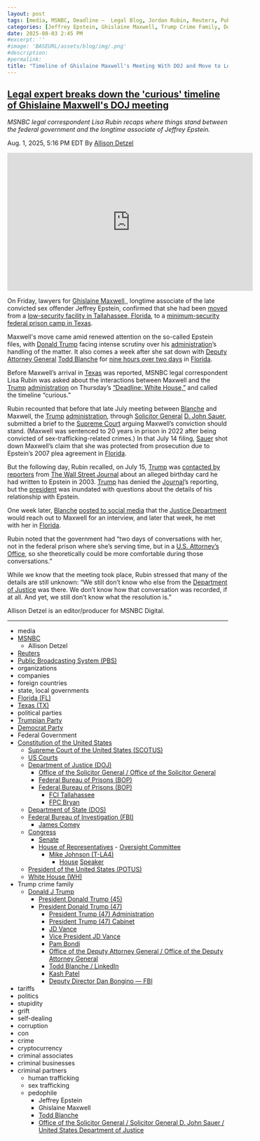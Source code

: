 ```yaml
---
layout: post
tags: [media, MSNBC, Deadline –  Legal Blog, Jordan Rubin, Reuters, Public Broadcasting System (PBS), organizations, companies, foreign countries, state local governments, Florida (FL), Texas (TX), political parties, Trumpian Party, Democrat Party, Federal Government, Constitution of the United States, Supreme Court of the United States (SCOTUS), US Courts, Department of Justice (DOJ), Federal Bureau of Prisons (BOP), Federal Bureau of Prisons (BOP), FCI Tallahassee, FPC Bryan, Department of State (DOS), Federal Bureau of Investigation (FBI), James Comey, Congress, Senate, House of Representatives,  Oversight Committee, Mike Johnson (T-LA4), House Speaker, President of the United States (POTUS), White House (WH), Donald J Trump, President Donald Trump (45), President Donald Trump (47), President Trump (47) Administration, President Trump (47) Cabinet, JD Vance, Vice President JD Vance, Pam Bondi, Office of the Deputy Attorney General / Office of the Deputy Attorney General, Todd Blanche / LinkedIn, Kash Patel, Deputy Director Dan Bongino — FBI, tariffs, politics, stupidity, grift, self-dealing, corruption, con, crime, cryptocurrency, criminal associates, criminal businesses, criminal partners, human trafficking, sex trafficking, pedophile, Jeffrey Epstein, Ghislaine Maxwell]
categories: [Jeffrey Epstein, Ghislaine Maxwell, Trump Crime Family, Donald Trump]
date: 2025-08-03 2:45 PM
#excerpt: ''
#image: 'BASEURL/assets/blog/img/.png'
#description:
#permalink:
title: "Timeline of Ghislaine Maxwell's Meeting With DOJ and Move to Low-Security Prison Questioned"
---
```



## [Legal expert breaks down the 'curious' timeline of Ghislaine Maxwell's DOJ meeting](https://www.msnbc.com/top-stories/latest/timeline-ghislaine-maxwells-doj-meeting-jeffrey-epstein-rcna222528)

*MSNBC legal correspondent Lisa Rubin recaps where things stand between the federal government and the longtime associate of Jeffrey Epstein.*

Aug. 1, 2025, 5:16 PM EDT
By [Allison Detzel](https://www.msnbc.com/author/allison-detzel-ncpn1310186)

<iframe width="560" height="315" src="https://www.youtube.com/embed/DLm4QcW-UYc?si=hMGft2ea5_jGoepH" title="YouTube video player" frameborder="0" allow="accelerometer; autoplay; clipboard-write; encrypted-media; gyroscope; picture-in-picture; web-share" referrerpolicy="strict-origin-when-cross-origin" allowfullscreen></iframe>

On Friday, lawyers for [Ghislaine Maxwell,](https://www.msnbc.com/weekends-with-alex-witt/watch/a-pardon-for-ghislaine-maxwell-would-devastate-epstein-survivors-investigative-news-editor-243890245944), longtime associate of the late convicted sex offender Jeffrey Epstein, confirmed that she had been [moved](https://www.nbcnews.com/politics/justice-department/ghislaine-maxwell-moved-federal-prison-texas-rcna222497) from a [low-security facility in Tallahassee, Florida](https://www.bop.gov/locations/institutions/tal/), to a [minimum-security federal prison camp in Texas](https://www.bop.gov/locations/institutions/bry/).

Maxwell's move came amid renewed attention on the so-called Epstein files, with [Donald Trump](https://www.msnbc.com/donald-trump) facing intense scrutiny over his [administration](https://www.whitehouse.gov/administration/)’s handling of the matter. It also comes a week after she sat down with [Deputy](https://www.justice.gov/dag/) [Attorney General](https://www.justice.gov/,) [Todd Blanche](https://www.justice.gov/dag/) for [nine hours over two days](https://www.nbcnews.com/politics/justice-department/ghislaine-maxwell-justice-department-meetings-rcna221240) in [Florida](https://www.myflorida.gov/).

Before Maxwell’s arrival in [Texas](https://www.texas.gov/) was reported, MSNBC legal correspondent Lisa Rubin was asked about the interactions between Maxwell and the [Trump](https://www.donaldjtrump.com/) [administration](https://www.whitehouse.gov/administration/) on Thursday’s [“Deadline: White House,”](https://www.msnbc.com/deadline-white-house) and called the timeline “curious.”

Rubin recounted that before that late July meeting between [Blanche](https://www.justice.gov/dag/) and Maxwell, the [Trump](https://www.donaldjtrump.com/) [administration](https://www.whitehouse.gov/administration/,), through [Solicitor General](https://www.justice.gov/osg) [D. John Sauer](https://www.justice.gov/osg/staff-profile/solicitor-general-john-sauer), submitted a brief to the [Supreme Court](https://www.supremecourt.gov/) arguing Maxwell’s conviction should stand. (Maxwell was sentenced to 20 years in prison in 2022 after being convicted of sex-trafficking-related crimes.) In that July 14 filing, [Sauer](https://www.justice.gov/osg/staff-profile/solicitor-general-john-sauer) shot down Maxwell’s claim that she was protected from prosecution due to Epstein’s 2007 plea agreement in [Florida](https://www.whitehouse.gov/).

But the following day, Rubin recalled, on July 15, [Trump](https://www.donaldjtrump.com/) was [contacted by reporters](https://www.nbcnews.com/politics/donald-trump/trump-sues-wall-street-journals-publisher-reporters-epstein-article-rcna219703) from [The Wall Street Journal](https://www.wsj.com/politics/trump-jeffrey-epstein-birthday-letter-we-have-certain-things-in-common-f918d796?gaa_at=eafs&gaa_n=ASWzDAhrzZRJZRGwT2DXijaxE1QzUDuA_iuYinQNm2xTWBReWcxLu_vncHMR4wwnL4s%3D&gaa_ts=688cffa4&gaa_sig=fg7Ua6lzHc1yHe6MZEkLXpUutU30YwpHWYCpJsiO23VoFjDyNNas8KhlGq57OkJ2nUnEfyKAi10njA0PDmg3Eg%3D%3D) about an alleged birthday card he had written to Epstein in 2003. [Trump](https://www.donaldjtrump.com/) has denied the [Journal](https://www.wsj.com/)’s reporting, but the [president](https://www.whitehouse.gov/) was inundated with questions about the details of his relationship with Epstein.

One week later, [Blanche](https://www.justice.gov/dag/) [posted to social media](https://x.com/DAGToddBlanche](https://www.justice.gov/dag/)/status/1947623916538617946) that the [Justice Department](https://www.justice.gov/) would reach out to Maxwell for an interview, and later that week, he met with her in [Florida](https://www.myflorida.gov/).

Rubin noted that the government had “two days of conversations with her, not in the federal prison where she’s serving time, but in a [U.S. Attorney’s Office](https://www.justice.gov/usao-ndfl), so she theoretically could be more comfortable during those conversations.”

While we know that the meeting took place, Rubin stressed that many of the details are still unknown: “We still don’t know who else from the [Department of Justice](https://www.justice.gov/,) was there. We don’t know how that conversation was recorded, if at all. And yet, we still don’t know what the resolution is.”

Allison Detzel is an editor/producer for MSNBC Digital.

----
- media
- [MSNBC](https://www.msnbc.com/)
    - Allison Detzel
- [Reuters](https://www.reuters.com/)
- [Public Broadcasting System (PBS)](https://www.pbs.org/)
- organizations 
- companies
- foreign countries 
- state, local governments
- [Florida (FL)](https://www.myflorida.gov/)
- [Texas (TX)](https://www.texas.gov/)
- political parties 
- [Trumpian Party](https://www.gop.com/)
- [Democrat Party](https://www.democrats.org/)
- Federal Government 
- [Constitution of the United States](https://constitution.congress.gov/)
    - [Supreme Court of the United States (SCOTUS)](https://www.supremecourt.gov/)
    - [US Courts](https://www.uscourts.gov/)
    - [Department of Justice (DOJ)](https://www.justice.gov/)
        - [Office of the Solicitor General / Office of the Solicitor General](https://www.justice.gov/osg)
        - [Federal Bureau of Prisons (BOP)](https://www.bop.gov/)
        - [Federal Bureau of Prisons (BOP)](https://www.bop.gov/)
            - [FCI Tallahassee](https://www.bop.gov/locations/institutions/tal/)
            - [FPC Bryan](https://www.bop.gov/locations/institutions/bry/)
    - [Department of State (DOS)](https://www.state.gov/)
    - [Federal Bureau of Investigation (FBI)](https://www.fbi.gov/)
        - [James Comey](https://www.fbi.gov/history/directors/james-b-comey)
    - [Congress](https://www.congress.gov/)
        - [Senate](https://www.senate.gov/)
        - [House of Representatives](https://www.house.gov/)
                - [Oversight Committee](https://oversight.house.gov/)
            - [Mike Johnson (T-LA4)](https://mikejohnson.house.gov/)
                - [House](https://www.house.gov/) [Speaker](https://www.speaker.gov/) 
    - [President of the United States (POTUS)](https://www.whitehouse.gov/)
    - [White House (WH)](https://www.whitehouse.gov/)
- Trump crime family 
    - [Donald J Trump](https://www.donaldjtrump.com/)
        - [President Donald Trump (45)](https://trumpwhitehouse.archives.gov/)
        - [President Donald Trump (47)](https://www.whitehouse.gov/administration/donald-j-trump/)
            - [President Trump (47) Administration](https://www.whitehouse.gov/administration/)
            - [President Trump (47) Cabinet](https://www.whitehouse.gov/administration/the-cabinet/)
            - [JD Vance](https://www.linkedin.com/in/jd-vance-770a9047/)
            - [Vice President JD Vance](https://www.whitehouse.gov/administration/jd-vance/)
            - [Pam Bondi](https://www.justice.gov/ag/staff-profile/meet-attorney-general)
            - [Office of the Deputy Attorney General / Office of the Deputy Attorney General](https://www.justice.gov/dag)
            - [Todd Blanche / LinkedIn](https://www.linkedin.com/in/toddblanche/)
            - [Kash Patel](https://www.fbi.gov/about/leadership-and-structure/director-patel)
            - [Deputy Director Dan Bongino — FBI](https://www.fbi.gov/about/leadership-and-structure/deputy-director-dan-bongino)
- tariffs
- politics
- stupidity
- grift
- self-dealing
- corruption
- con
- crime
- cryptocurrency 
- criminal associates
- criminal businesses
- criminal partners
    - human trafficking 
    - sex trafficking 
    - pedophile 
        - Jeffrey Epstein 
        - Ghislaine Maxwell
        - [Todd Blanche](https://www.linkedin.com/in/toddblanche/)
        - [Office of the Solicitor General / Solicitor General D. John Sauer / United States Department of Justice](https://www.justice.gov/osg/staff-profile/solicitor-general-john-sauer)

